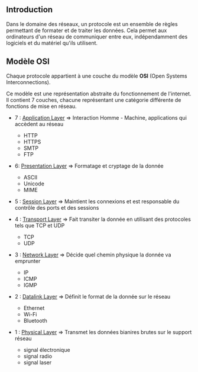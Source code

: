 ## Introduction

Dans le domaine des réseaux, un protocole est un ensemble de règles permettant de formater et de traiter les données. Cela permet aux ordinateurs d'un réseau de communiquer entre eux, indépendamment des logiciels et du matériel qu'ils utilisent.

## Modèle OSI

Chaque protocole appartient à une couche du modèle **OSI** (Open Systems Interconnections).

Ce modèle est une représentation abstraite du fonctionnement de l'internet. Il contient 7 couches, chacune représentant une catégorie différente de fonctions de mise en réseau.



- 7 : <u>Application Layer</u> => Interaction Homme - Machine, applications qui accèdent au réseau
  - HTTP
  - HTTPS
  - SMTP
  - FTP

- 6: <u>Presentation Layer</u> => Formatage et cryptage de la donnée
  - ASCII
  - Unicode
  - MIME

- 5 : <u>Session Layer</u> => Maintient les connexions et est responsable du contrôle des ports et des sessions
- 4 : <u>Transport Layer</u> => Fait transiter la donnée en utilisant des protocoles tels que TCP et UDP
  - TCP
  - UDP
- 3 : <u>Network Layer</u> => Décide quel chemin physique la donnée va emprunter
  - IP
  - ICMP
  - IGMP
- 2 : <u>Datalink Layer</u> => Définit le format de la donnée sur le réseau
  - Ethernet
  - Wi-Fi
  - Bluetooth
- 1 : <u>Physical Layer</u> => Transmet les données bianires brutes sur le support réseau
  - signal électronique
  - signal radio
  - signal laser

